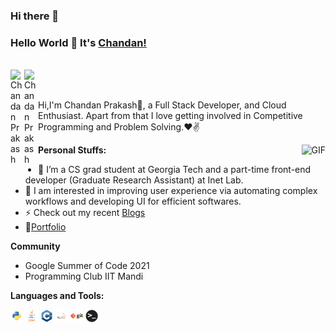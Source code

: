 ### Hi there 👋
### Hello World 👋 It's [Chandan!](https://b18050.github.io/portfolio/)

<br/>


<a href="https://www.linkedin.com/in/chandan-prakash-a25a52186/">
<img align="left" alt="Chandan Prakash" width="22px" src="https://cdn.jsdelivr.net/npm/simple-icons@v3/icons/linkedin.svg" />
</a>
<a href="https://medium.com/@abchandan11">
<img align="left" alt="Chandan Prakash" width="22px" src="https://cdn.jsdelivr.net/npm/simple-icons@v3/icons/medium.svg" />
</a>
<br />

<br />

Hi,I'm Chandan Prakash🙌, a Full Stack Developer,  and Cloud Enthusiast. Apart from that I love getting involved in Competitive Programming and Problem Solving.❤✌


<img align="right" alt="GIF" src="https://media.giphy.com/media/USV0ym3bVWQJJmNu3N/giphy.gif" />


**Personal Stuffs:**

- 🔭 I’m a CS grad student at Georgia Tech and a part-time front-end developer (Graduate Research Assistant) at Inet Lab.
- 🌱 I am interested in improving user experience via automating complex workflows and developing UI for efficient softwares.
- ⚡ Check out my recent [Blogs](https://medium.com/@abchandan11)
- 📝[Portfolio](https://sites.gatech.edu/abchandan11/)


**Community**
- Google Summer of Code 2021
- Programming Club IIT Mandi

**Languages and Tools:**


<code><img height="20" src="https://raw.githubusercontent.com/github/explore/80688e429a7d4ef2fca1e82350fe8e3517d3494d/topics/python/python.png"></code>
<code><img height="20" src="https://raw.githubusercontent.com/github/explore/80688e429a7d4ef2fca1e82350fe8e3517d3494d/topics/java/java.png"></code>
<code><img height="20" src="https://raw.githubusercontent.com/github/explore/80688e429a7d4ef2fca1e82350fe8e3517d3494d/topics/cpp/cpp.png"></code>
<code><img height="20" src="https://raw.githubusercontent.com/github/explore/80688e429a7d4ef2fca1e82350fe8e3517d3494d/topics/mysql/mysql.png"></code>
<code><img height="20" src="https://raw.githubusercontent.com/github/explore/80688e429a7d4ef2fca1e82350fe8e3517d3494d/topics/git/git.png"></code>
<code><img height="20" src="https://raw.githubusercontent.com/github/explore/80688e429a7d4ef2fca1e82350fe8e3517d3494d/topics/terminal/terminal.png"></code>


